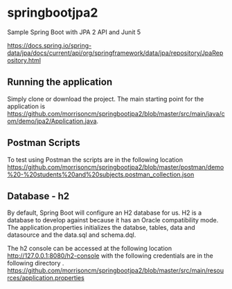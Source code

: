 # springbootjpa2
Sample Spring Boot with JPA 2 API and Junit 5

<https://docs.spring.io/spring-data/jpa/docs/current/api/org/springframework/data/jpa/repository/JpaRepository.html>

## Running the application
Simply clone or download the project. The main starting point for the application is  <https://github.com/morrisoncm/springbootjpa2/blob/master/src/main/java/com/demo/jpa2/Application.java>.

## Postman Scripts
To test using Postman the scripts are in the following location <https://github.com/morrisoncm/springbootjpa2/blob/master/postman/demo%20-%20students%20and%20subjects.postman_collection.json>

## Database - h2
By default, Spring Boot will configure an H2 database for us. H2 is a  database to develop against because it has an Oracle compatibility mode. The application.properties initializes the databse, tables, data and datasource and the data.sql and schema.dql.

The h2 console can be accessed at the following location http://127.0.0.1:8080/h2-console with the following credentials are in the following directory . 
<https://github.com/morrisoncm/springbootjpa2/blob/master/src/main/resources/application.properties>
